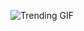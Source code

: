 
<!-- GIF_SECTION -->
![Trending GIF](https://media3.giphy.com/media/v1.Y2lkPThiYjIxNzcyeWZ5OTJnZG1mNmc3cDBxdWszbDkwdjUzanc2YWhtOWFkOWcyZnAzeSZlcD12MV9naWZzX3NlYXJjaCZjdD1n/aQ6ya20vAFJdUH3M5D/giphy.gif)
<!-- END_GIF_SECTION -->
